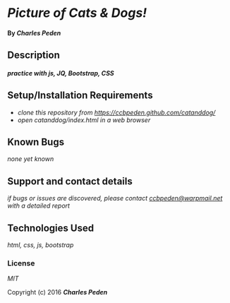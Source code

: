 # _Picture of Cats & Dogs!_

#### By _**Charles Peden**_

## Description

#### _practice with js, JQ, Bootstrap, CSS_


## Setup/Installation Requirements

* _clone this repository from https://ccbpeden.github.com/catanddog/_
* _open catanddog/index.html in a web browser_


## Known Bugs

_none yet known_

## Support and contact details

_if bugs or issues are discovered, please contact ccbpeden@warpmail.net with a detailed report_

## Technologies Used

_html, css, js, bootstrap_

### License

*MIT*

Copyright (c) 2016 **_Charles Peden_**
